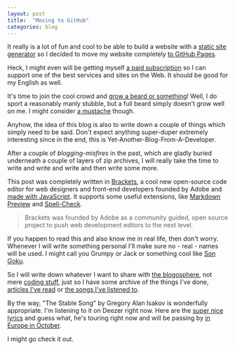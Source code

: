 ```yaml
---
layout: post
title:  "Moving to GitHub"
categories: blog
---
```


It really is a lot of fun and cool to be able to build a website with a [static site generator](http://jekyllrb.com/) so I decided to move my website completely [to GitHub Pages](https://help.github.com/articles/using-jekyll-with-pages).

Heck, I might even will be getting myself [a paid subscription](https://github.com/account/plans) so I can support one of the best services and sites on the Web. It should be good for my English as well.

It's time to join the cool crowd and [grow a beard or something](http://www.beards.org/grow.php)! Well, I do sport a reasonably manly stubble, but a full beard simply doesn't grow well on me. I might consider [a mustache](http://de.movember.com/) though.

Anyhow, the idea of this blog is also to write down a couple of things which simply need to be said. Don't expect anything super-duper extremely interesting since in the end, this is Yet-Another-Blog-From-A-Developer.

After a couple of _blogging-misfires_ in the past, which are gladly buried underneath a couple of layers of zip archives, I will really take the time to write and write and write and then write some more.

This post was completely written in [Brackets](http://brackets.io/?lang=en), a cool new open-source code editor for web designers and front-end developers founded by Adobe and [made with JavaScript](http://www.youtube.com/watch?v=VKitqLpJtAY&list=PL4BC6BE6AA61BE69D). It supports some useful extensions, like [Markdown Preview](https://github.com/gruehle/MarkdownPreview) and [Spell-Check](https://github.com/couzteau/SpellCheck).

> Brackets was founded by Adobe as a community guided, open source project to push web development editors to the next level. 

If you happen to read this and also know me in real life, then don't worry. Whenever I will write something personal I'll make sure no - real - names will be used. I might call you Grumpy or Jack or something cool like [Son Goku](http://en.wikipedia.org/wiki/Goku).

So I will write down whatever I want to share with [the blogosphere](http://en.wikipedia.org/wiki/Blogosphere), not mere [coding stuff](https://www.khanacademy.org/computing/cs/programming/intro-to-programming/v/programming-intro), just so I have some archive of the things I've done, [articles I've read](http://getpocket.com/a/queue/list/) or [the songs I've listened to](http://www.last.fm/user/Joe-1).

By the way, "The Stable Song" by Gregory Alan Isakov is wonderfully appropriate. I'm listening to it on Deezer right now. Here are the [super nice lyrics](http://gregoryalanisakov.com/music/the-stable-song) and guess what, he's touring right now and will be passing by [in Europe in October](http://gregoryalanisakov.com/tour).

I might go check it out.